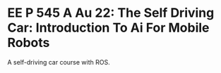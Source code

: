 # EE P 545 A Au 22: The Self Driving Car: Introduction To Ai For Mobile Robots

A self-driving car course with ROS.
